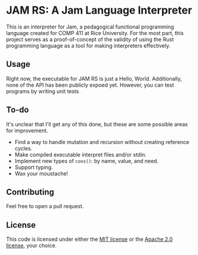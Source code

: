 # JAM RS: A Jam Language Interpreter

This is an interpreter for Jam, a pedagogical functional programming language created for COMP 411 at Rice University. For the most part, this project serves as a proof-of-concept of the validity of using the Rust programming language as a tool for making interpreters effectively.

## Usage

Right now, the executable for JAM RS is just a Hello, World. Additionally, none of the API has been publicly expoed yet. However, you can test programs by writing unit tests

## To-do

It's unclear that I'll get any of this done, but these are some possible areas for improvement.

- Find a way to handle mutation and recursion without creating reference cycles.
- Make compiled executable interpret files and/or stdin.
- Implement new types of `cons()`: by name, value, and need.
- Support typing.
- Wax your moustache!

## Contributing

Feel free to open a pull request. 

## License

This code is licensed under either the [MIT license](https://mit-license.org/) or the [Apache 2.0 license](https://apache.org/licenses/LICENSE-2.0), your choice.